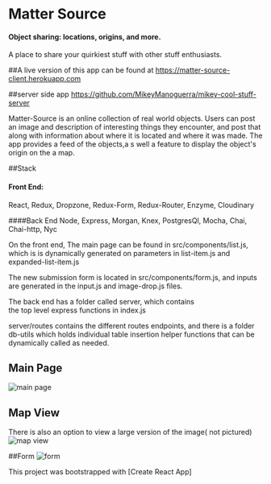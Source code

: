 # Matter Source
#### Object sharing: locations, origins, and more.
 A place to share your quirkiest stuff with other stuff enthusiasts. 


##A live version of this app can be found at
https://matter-source-client.herokuapp.com

##server side app
https://github.com/MikeyManoguerra/mikey-cool-stuff-server


Matter-Source is an online collection of real world objects. Users can post an image and description of interesting things they encounter, and post that along with information about where it is located and where it was made. The app provides a feed of the objects,a s well a feature to display the object's origin on the a map.

##Stack

#### Front End:
React, Redux, Dropzone, Redux-Form, Redux-Router, Enzyme, Cloudinary

####Back End
Node, Express, Morgan, Knex, PostgresQl, Mocha, Chai, Chai-http, Nyc

On the front end, The main page can be found in src/components/list.js, which is is dynamically generated on parameters in list-item.js and expanded-list-item.js

The new submission form is located in src/components/form.js, and inputs are generated in the input.js and image-drop.js files.

The back end has a folder called server, which contains  
the top level express functions in index.js

server/routes contains the different routes endpoints, and there is a folder db-utils which holds individual table insertion helper functions that can be dynamically called as needed.

## Main Page
![main page](https://res.cloudinary.com/dgzjr8afn/image/upload/v1553118048/main-page-matter-source.png)

## Map View
There is also an option to view a large version of the image( not pictured)
![map view](https://res.cloudinary.com/dgzjr8afn/image/upload/v1553118048/map-view-matter-source.png)


##Form
![form](https://res.cloudinary.com/dgzjr8afn/image/upload/v1553118048/form-matter-source.png)



This project was bootstrapped with [Create React App]


